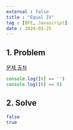 ```yaml
---
external : false
title : "Equal IV"
tag : [BFE, Javascript]
date : 2024-03-25
---
```


## 1. Problem

[문제 출처](https://bigfrontend.dev/quiz/Equal-IV)

```js
console.log([0] == '')
console.log([0] == 0)
```

## 2. Solve

```bash
false
true
```
